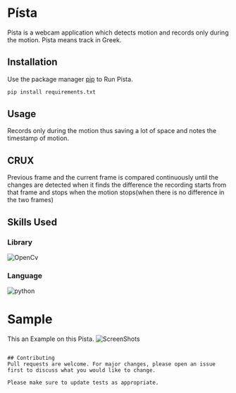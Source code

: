 # Písta

Písta is a webcam application which detects motion and records only during the motion.
Písta means track in Greek.

## Installation

Use the package manager [pip](httpspip.pypa.ioenstable) to Run Písta.

```bash
pip install requirements.txt
```

## Usage

Records only during the motion thus saving a lot of space and notes the timestamp of motion.

## CRUX
Previous frame and the current frame is compared continuously until the changes are detected when it finds the difference the recording starts from that frame and stops when the motion stops(when there is no difference in the two frames) 

## Skills Used
###  Library 
![OpenCv](httpsupload.wikimedia.orgwikipediacommonsthumb553OpenCV_Logo_with_text.png195px-OpenCV_Logo_with_text.png)
### Language
![python](httpswww.freepngimg.comthumbpython_logo5-2-python-logo-png-image-thumb.png)

# Sample
This an Example on this Písta.
![ScreenShots](httpsi.imgur.comhbEAQtD.png)


```

## Contributing
Pull requests are welcome. For major changes, please open an issue first to discuss what you would like to change.

Please make sure to update tests as appropriate.